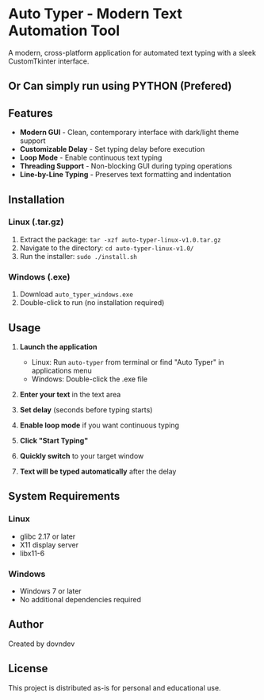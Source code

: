 # Auto Typer - Modern Text Automation Tool

A modern, cross-platform application for automated text typing with a sleek CustomTkinter interface.
## Or Can simply run using PYTHON (Prefered)

## Features

- **Modern GUI** - Clean, contemporary interface with dark/light theme support
- **Customizable Delay** - Set typing delay before execution
- **Loop Mode** - Enable continuous text typing
- **Threading Support** - Non-blocking GUI during typing operations
- **Line-by-Line Typing** - Preserves text formatting and indentation

## Installation

### Linux (.tar.gz)
1. Extract the package: `tar -xzf auto-typer-linux-v1.0.tar.gz`
2. Navigate to the directory: `cd auto-typer-linux-v1.0/`
3. Run the installer: `sudo ./install.sh`

### Windows (.exe)
1. Download `auto_typer_windows.exe`
2. Double-click to run (no installation required)

## Usage

1. **Launch the application**
   - Linux: Run `auto-typer` from terminal or find "Auto Typer" in applications menu
   - Windows: Double-click the .exe file

2. **Enter your text** in the text area
3. **Set delay** (seconds before typing starts)
4. **Enable loop mode** if you want continuous typing
5. **Click "Start Typing"**
6. **Quickly switch** to your target window
7. **Text will be typed automatically** after the delay

## System Requirements

### Linux
- glibc 2.17 or later
- X11 display server
- libx11-6

### Windows
- Windows 7 or later
- No additional dependencies required

## Author

Created by dovndev

## License

This project is distributed as-is for personal and educational use.
